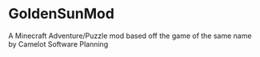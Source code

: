 GoldenSunMod
============

A Minecraft Adventure/Puzzle mod based off the game of the same name by Camelot Software Planning
